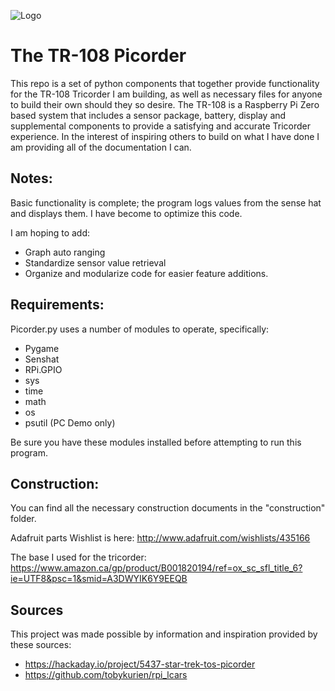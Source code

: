 ![Logo](https://raw.githubusercontent.com/directive0/picorder/master/assets/Picorder%20Logo.png?raw=true "Logo")

# The TR-108 Picorder 
This repo is a set of python components that together provide functionality for the TR-108 Tricorder I am building, as well as necessary files for anyone to build their own should they so desire. The TR-108 is a Raspberry Pi Zero based system that includes a sensor package, battery, display and supplemental components to provide a satisfying and accurate Tricorder experience. In the interest of inspiring others to build on what I have done I am providing all of the documentation I can.

## Notes:
Basic functionality is complete; the program logs values from the sense hat and displays them. I have become to optimize this code. 

I am hoping to add:
- Graph auto ranging
- Standardize sensor value retrieval
- Organize and modularize code for easier feature additions.

## Requirements:
Picorder.py uses a number of modules to operate, specifically:
- Pygame
- Senshat
- RPi.GPIO
- sys
- time
- math
- os
- psutil (PC Demo only)

Be sure you have these modules installed before attempting to run this program.

## Construction:
You can find all the necessary construction documents in the "construction" folder.

Adafruit parts Wishlist is here:
http://www.adafruit.com/wishlists/435166

The base I used for the tricorder:
https://www.amazon.ca/gp/product/B001820194/ref=ox_sc_sfl_title_6?ie=UTF8&psc=1&smid=A3DWYIK6Y9EEQB

## Sources
This project was made possible by information and inspiration provided by these sources:
- https://hackaday.io/project/5437-star-trek-tos-picorder
- https://github.com/tobykurien/rpi_lcars
